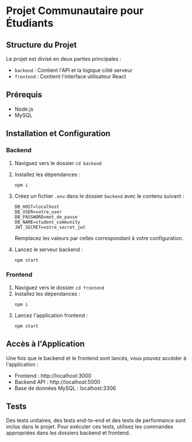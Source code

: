 # Projet Communautaire pour Étudiants

## Structure du Projet

Le projet est divisé en deux parties principales :
- `backend` : Contient l'API et la logique côté serveur
- `frontend` : Contient l'interface utilisateur React

## Prérequis

- Node.js
- MySQL

## Installation et Configuration

### Backend

1. Naviguez vers le dossier `cd backend`
2. Installez les dépendances :
   ```
   npm i
   ```
3. Créez un fichier `.env` dans le dossier `backend` avec le contenu suivant :
   ```
   DB_HOST=localhost
   DB_USER=votre_user
   DB_PASSWORD=mot_de_passe
   DB_NAME=student_community
   JWT_SECRET=votre_secret_jwt
   ```
   Remplacez les valeurs par celles correspondant à votre configuration.

4. Lancez le serveur backend :
   ```
   npm start
   ```

### Frontend

1. Naviguez vers le dossier `cd frontend`
2. Installez les dépendances :
   ```
   npm i
   ```
3. Lancez l'application frontend :
   ```
   npm start
   ```

## Accès à l'Application

Une fois que le backend et le frontend sont lancés, vous pouvez accéder à l'application :

- Frontend : http://localhost:3000
- Backend API : http://localhost:5000
- Base de données MySQL : localhost:3306

## Tests

Des tests unitaires, des tests end-to-end et des tests de performance sont inclus dans le projet. Pour exécuter ces tests, utilisez les commandes appropriées dans les dossiers backend et frontend.
